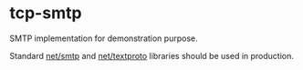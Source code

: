 # tcp-smtp
SMTP implementation for demonstration purpose.

Standard [net/smtp](https://golang.org/pkg/net/smtp/) and [net/textproto](https://golang.org/pkg/net/textproto/) libraries should be used in production.

